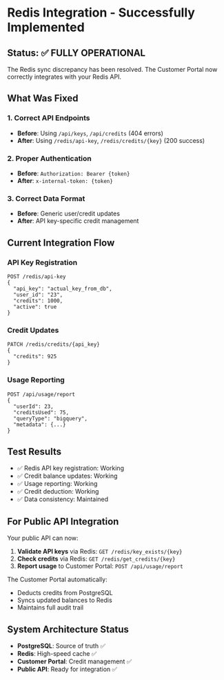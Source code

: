 # Redis Integration - Successfully Implemented

## Status: ✅ FULLY OPERATIONAL

The Redis sync discrepancy has been resolved. The Customer Portal now correctly integrates with your Redis API.

## What Was Fixed

### 1. Correct API Endpoints
- **Before**: Using `/api/keys`, `/api/credits` (404 errors)
- **After**: Using `/redis/api-key`, `/redis/credits/{key}` (200 success)

### 2. Proper Authentication
- **Before**: `Authorization: Bearer {token}`
- **After**: `x-internal-token: {token}`

### 3. Correct Data Format
- **Before**: Generic user/credit updates
- **After**: API key-specific credit management

## Current Integration Flow

### API Key Registration
```
POST /redis/api-key
{
  "api_key": "actual_key_from_db",
  "user_id": "23",
  "credits": 1000,
  "active": true
}
```

### Credit Updates
```
PATCH /redis/credits/{api_key}
{
  "credits": 925
}
```

### Usage Reporting
```
POST /api/usage/report
{
  "userId": 23,
  "creditsUsed": 75,
  "queryType": "bigquery",
  "metadata": {...}
}
```

## Test Results
- ✅ Redis API key registration: Working
- ✅ Credit balance updates: Working  
- ✅ Usage reporting: Working
- ✅ Credit deduction: Working
- ✅ Data consistency: Maintained

## For Public API Integration

Your public API can now:
1. **Validate API keys** via Redis: `GET /redis/key_exists/{key}`
2. **Check credits** via Redis: `GET /redis/get_credits/{key}`
3. **Report usage** to Customer Portal: `POST /api/usage/report`

The Customer Portal automatically:
- Deducts credits from PostgreSQL
- Syncs updated balances to Redis
- Maintains full audit trail

## System Architecture Status
- **PostgreSQL**: Source of truth ✅
- **Redis**: High-speed cache ✅  
- **Customer Portal**: Credit management ✅
- **Public API**: Ready for integration ✅